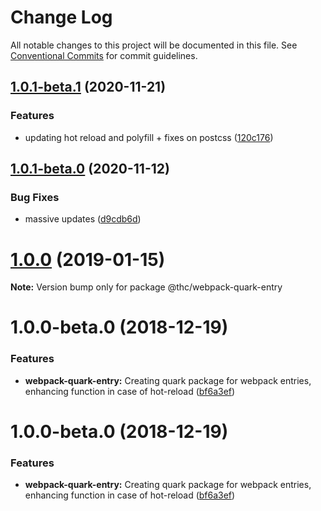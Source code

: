 # Change Log

All notable changes to this project will be documented in this file.
See [Conventional Commits](https://conventionalcommits.org) for commit guidelines.

## [1.0.1-beta.1](https://github.com/thc-tools/webpack-laboratory/compare/@thc/webpack-quark-entry@1.0.1-beta.0...@thc/webpack-quark-entry@1.0.1-beta.1) (2020-11-21)


### Features

* updating hot reload and polyfill + fixes on postcss ([120c176](https://github.com/thc-tools/webpack-laboratory/commit/120c176d03d09cf49c78b224735411c85d1b0560))





## [1.0.1-beta.0](https://github.com/thc-tools/webpack-laboratory/compare/@thc/webpack-quark-entry@1.0.0...@thc/webpack-quark-entry@1.0.1-beta.0) (2020-11-12)


### Bug Fixes

* massive updates ([d9cdb6d](https://github.com/thc-tools/webpack-laboratory/commit/d9cdb6de2947dca6e215f3d5150b44176117fdeb))





# [1.0.0](https://github.com/thc-tools/webpack-laboratory/compare/@thc/webpack-quark-entry@1.0.0-beta.0...@thc/webpack-quark-entry@1.0.0) (2019-01-15)

**Note:** Version bump only for package @thc/webpack-quark-entry






# 1.0.0-beta.0 (2018-12-19)


### Features

* **webpack-quark-entry:** Creating quark package for webpack entries, enhancing function in case of hot-reload ([bf6a3ef](https://github.com/thc-tools/webpack-laboratory/commit/bf6a3ef))





# 1.0.0-beta.0 (2018-12-19)


### Features

* **webpack-quark-entry:** Creating quark package for webpack entries, enhancing function in case of hot-reload ([bf6a3ef](https://github.com/thc-tools/webpack-laboratory/commit/bf6a3ef))
